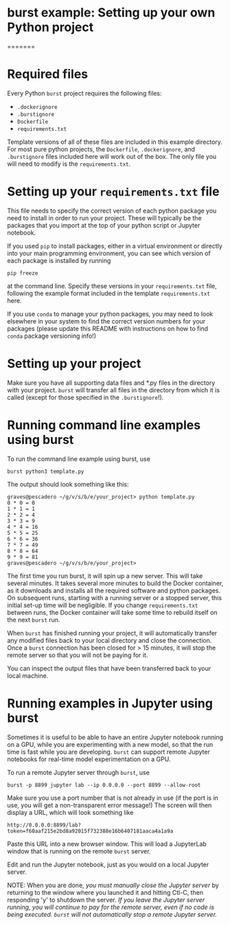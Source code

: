 # burst example: Setting up your own Python project
=======

# Required files

Every Python `burst` project requires the following files:

* `.dockerignore`
* `.burstignore`
* `Dockerfile`
* `requirements.txt`

Template versions of all of these files are included in this example directory.  For most pure python projects, the `Dockerfile`, `.dockerignore`, and `.burstignore` files included here will work out of the box.  The only file you will need to modify is the `requirements.txt`.

# Setting up your `requirements.txt` file

This file needs to specify the correct version of each python package you need to install in order to run your project.  These will typically be the packages that you import at the top of your python script or Jupyter notebook.

If you used `pip` to install packages, either in a virtual environment or directly into your main programming environment, you can see which version of each package is installed by running

	pip freeze

at the command line.  Specify these versions in your `requirements.txt` file, following the example format included in the template `requirements.txt` here.  

If you use `conda` to manage your python packages, you may need to look elsewhere in your system to find the correct version numbers for your packages (please update this README with instructions on how to find `conda` package versioning info!)

# Setting up your project

Make sure you have all supporting data files and *.py files in the directory with your project.  `burst` will transfer all files in the directory from which it is called (except for those specified in the `.burstignore`!).

# Running command line examples using burst

To run the command line example using burst, use

    burst python3 template.py 

The output should look something like this:

```
graves@pescadero ~/g/v/s/b/e/your_project> python template.py
0 * 0 = 0
1 * 1 = 1
2 * 2 = 4
3 * 3 = 9
4 * 4 = 16
5 * 5 = 25
6 * 6 = 36
7 * 7 = 49
8 * 8 = 64
9 * 9 = 81
graves@pescadero ~/g/v/s/b/e/your_project>
```

The first time you run burst, it will spin up a new server.  This will take several minutes.  It takes several more minutes to build the Docker container, as it downloads and installs all the required software and python packages.  On subsequent runs, starting with a running server or a stopped server, this initial set-up time will be negligible.  If you change `requirements.txt` between runs, the Docker container will take some time to rebuild itself on the next `burst` run.

When `burst` has finished running your project, it will automatically transfer any modified files back to your local directory and close the connection.  Once a `burst` connection has been closed for > 15 minutes, it will stop the remote server so that you will not be paying for it.

You can inspect the output files that have been transferred back to your local machine.

# Running examples in Jupyter using burst

Sometimes it is useful to be able to have an entire Jupyter notebook running on a GPU, while you are experimenting with a new model, so that the run time is fast while you are developing.  `burst` can support remote Jupyter notebooks for real-time model experimentation on a GPU.  

To run a remote Jupyter server through `burst`, use

    burst -p 8899 jupyter lab --ip 0.0.0.0 --port 8899 --allow-root
    
Make sure you use a port number that is not already in use (if the port is in use, you will get a non-transparent error message!)  The screen will then display a URL, which will look something like

    http://0.0.0.0:8899/lab?token=f60aaf215e2bd8a92015f732388e16b6407181aaca4a1a9a

Paste this URL into a new browser window.  This will load a JupyterLab window that is running on the remote `burst` server.

Edit and run the Jupyter notebook, just as you would on a local Jupyter server.  

NOTE: When you are done, *you must manually close the Jupyter server* by returning to the window where you launched it and hitting Ctl-C, then responding 'y' to shutdown the server.  *If you leave the Jupyter server running, you will continue to pay for the remote server, even if no code is being executed.  `burst` will not automatically stop a remote Jupyter server.*


